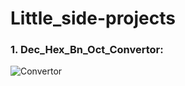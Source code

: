 # Little_side-projects
### 1. Dec_Hex_Bn_Oct_Convertor:

![Convertor](https://user-images.githubusercontent.com/52767117/131936106-63f4b521-8361-4b9b-b09c-704495b06450.GIF)
